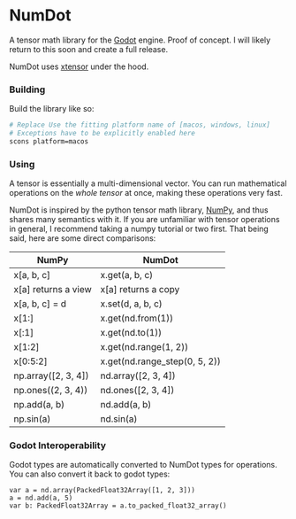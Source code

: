 # NumDot

A tensor math library for the [Godot](https://godotengine.org) engine. Proof of concept. I will likely return to this soon and create a full release.

NumDot uses [xtensor](https://github.com/xtensor-stack/xtensor) under the hood.

### Building

Build the library like so:

```bash
# Replace Use the fitting platform name of [macos, windows, linux]
# Exceptions have to be explicitly enabled here
scons platform=macos
```

### Using

A tensor is essentially a multi-dimensional vector. You can run mathematical operations on the _whole tensor_ at once, making these operations very fast.

NumDot is inspired by the python tensor math library, [NumPy](https://numpy.org), and thus shares many semantics with it. If you are unfamiliar with tensor operations in general, I recommend taking a numpy tutorial or two first. That being said, here are some direct comparisons:

| NumPy  | NumDot |
| ------------- | ------------- |
| x[a, b, c] | x.get(a, b, c) |
| x[a] returns a view | x[a] returns a copy |
| x[a, b, c] = d | x.set(d, a, b, c) |
| x[1:] | x.get(nd.from(1)) |
| x[:1] | x.get(nd.to(1)) |
| x[1:2] | x.get(nd.range(1, 2)) |
| x[0:5:2] | x.get(nd.range_step(0, 5, 2)) |
| np.array([2, 3, 4]) | nd.array([2, 3, 4]) |
| np.ones((2, 3, 4)) | nd.ones([2, 3, 4]) |
| np.add(a, b) | nd.add(a, b) |
| np.sin(a) | nd.sin(a) |

### Godot Interoperability

Godot types are automatically converted to NumDot types for operations. You can also convert it back to godot types:
```gdscript
var a = nd.array(PackedFloat32Array([1, 2, 3]))
a = nd.add(a, 5)
var b: PackedFloat32Array = a.to_packed_float32_array()
```
